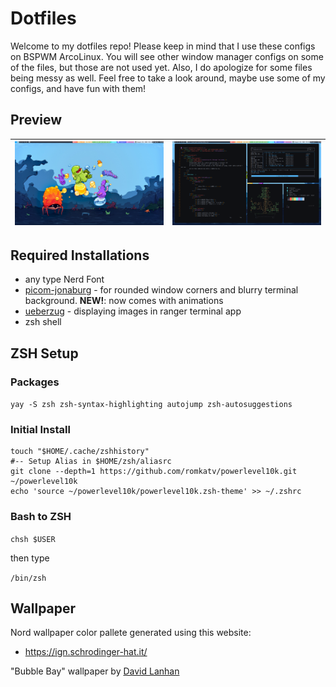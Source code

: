# Dotfiles

Welcome to my dotfiles repo! Please keep in mind that I use these configs on BSPWM ArcoLinux. You will see other window manager configs on some of the files, but those are not used yet. Also, I do apologize for some files being messy as well. Feel free to take a look around, maybe use some of my configs, and have fun with them!

## Preview

| ![img1](https://github.com/Brian-E-Nguyen/dotfiles/blob/master/screenshots/Screenshot%20from%202021-08-25%2022-14-48.png?raw=true) | ![img2](https://github.com/Brian-E-Nguyen/dotfiles/blob/master/screenshots/Screenshot%20from%202021-08-25%2022-23-05.png?raw=true) |
| ---------------------------------------------------------------------------------------------------------------------------------- | ---------------------------------------------------------------------------------------------------------------------------------- |

## Required Installations

- any type Nerd Font
- [picom-jonaburg](https://github.com/jonaburg/picom) - for rounded window corners and blurry terminal background. **NEW!**: now comes with animations
- [ueberzug](https://github.com/seebye/ueberzug) - displaying images in ranger terminal app
- zsh shell

## ZSH Setup

### Packages

`yay -S zsh zsh-syntax-highlighting autojump zsh-autosuggestions`

### Initial Install

```
touch "$HOME/.cache/zshhistory"
#-- Setup Alias in $HOME/zsh/aliasrc
git clone --depth=1 https://github.com/romkatv/powerlevel10k.git ~/powerlevel10k
echo 'source ~/powerlevel10k/powerlevel10k.zsh-theme' >> ~/.zshrc
```

### Bash to ZSH

`chsh $USER`

then type

`/bin/zsh`

## Wallpaper

Nord wallpaper color pallete generated using this website:

- https://ign.schrodinger-hat.it/

"Bubble Bay" wallpaper by [David Lanhan](https://dlanham.com/)
